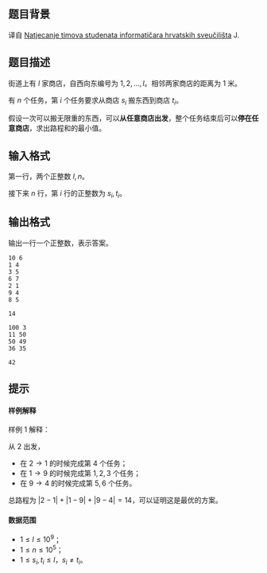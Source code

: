 ## 题目背景
译自 [Natjecanje timova studenata informatičara hrvatskih sveučilišta](https://hsin.hr/studenti2024/) J.

## 题目描述
街道上有 $l$ 家商店，自西向东编号为 $1,2,\ldots,l$。相邻两家商店的距离为 $1$ 米。

有 $n$ 个任务，第 $i$ 个任务要求从商店 $s_i$ 搬东西到商店 $t_i$。

假设一次可以搬无限重的东西，可以**从任意商店出发**，整个任务结束后可以**停在任意商店**，求出路程和的最小值。


## 输入格式
第一行，两个正整数 $l,n$。

接下来 $n$ 行，第 $i$ 行的正整数为 $s_i,t_i$。

## 输出格式
输出一行一个正整数，表示答案。

```input1
10 6
1 4
3 5
6 7
2 1
9 4
8 5
```

```output1
14
```

```input2
100 3
11 50
50 49
36 35
```

```output2
42
```

## 提示
#### 样例解释

样例 $1$ 解释：

从 $2$ 出发，

- 在 $2\to 1$ 的时候完成第 $4$ 个任务；
- 在 $1\to 9$ 的时候完成第 $1,2,3$ 个任务；
- 在 $9\to 4$ 的时候完成第 $5,6$ 个任务。

总路程为 $|2-1|+|1-9|+|9-4|=14$，可以证明这是最优的方案。

#### 数据范围

- $1\le l\le 10^9$；
- $1\le n\le 10^5$；
- $1\le s_i,t_i\le l$，$s_i\neq t_i$。

